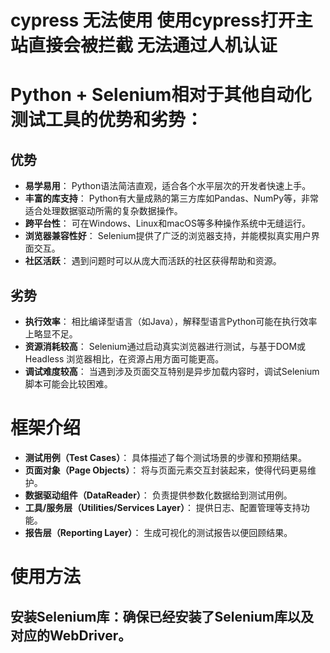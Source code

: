 # cypress 无法使用 使用cypress打开主站直接会被拦截 无法通过人机认证
# Python + Selenium相对于其他自动化测试工具的优势和劣势：
## 优势
- **易学易用**：
  Python语法简洁直观，适合各个水平层次的开发者快速上手。
- **丰富的库支持**：
  Python有大量成熟的第三方库如Pandas、NumPy等，非常适合处理数据驱动所需的复杂数据操作。
- **跨平台性**：
  可在Windows、Linux和macOS等多种操作系统中无缝运行。
- **浏览器兼容性好**：
  Selenium提供了广泛的浏览器支持，并能模拟真实用户界面交互。
- **社区活跃**：
  遇到问题时可以从庞大而活跃的社区获得帮助和资源。
## 劣势
- **执行效率**： 
   相比编译型语言（如Java），解释型语言Python可能在执行效率上略显不足。
- **资源消耗较高**： 
   Selenium通过启动真实浏览器进行测试，与基于DOM或Headless 浏览器相比，在资源占用方面可能更高。
- **调试难度较高**： 
   当遇到涉及页面交互特别是异步加载内容时，调试Selenium脚本可能会比较困难。

# 框架介绍
- **测试用例（Test Cases）**：
  具体描述了每个测试场景的步骤和预期结果。
- **页面对象（Page Objects）**：
  将与页面元素交互封装起来，使得代码更易维护。
- **数据驱动组件（DataReader）**：
  负责提供参数化数据给到测试用例。
- **工具/服务层（Utilities/Services Layer）**：
  提供日志、配置管理等支持功能。
- **报告层（Reporting Layer）**：
  生成可视化的测试报告以便回顾结果。

# 使用方法 
## 安装Selenium库：确保已经安装了Selenium库以及对应的WebDriver。
